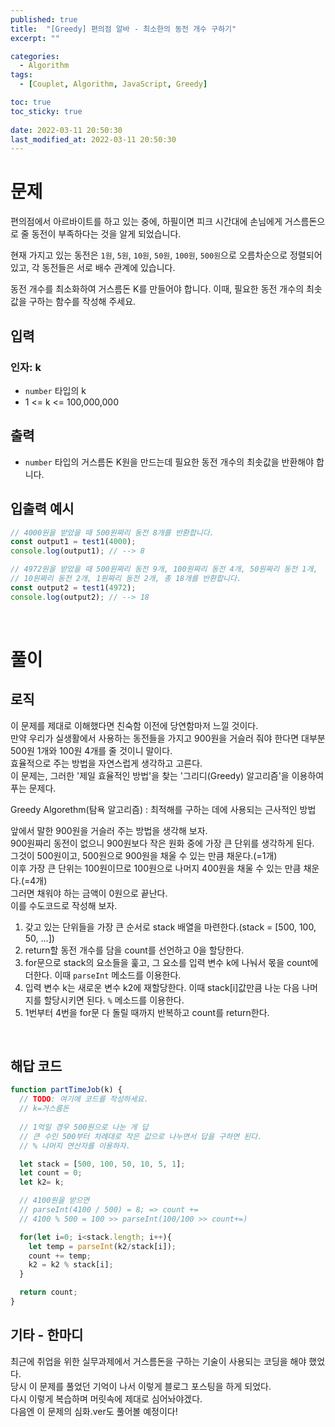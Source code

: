 ```yaml
---
published: true
title:  "[Greedy] 편의점 알바 - 최소한의 동전 개수 구하기"
excerpt: ""

categories:
  - Algorithm
tags:
  - [Couplet, Algorithm, JavaScript, Greedy]

toc: true
toc_sticky: true
 
date: 2022-03-11 20:50:30
last_modified_at: 2022-03-11 20:50:30
---
```


# 문제  
편의점에서 아르바이트를 하고 있는 중에, 하필이면 피크 시간대에 손님에게 거스름돈으로 줄 동전이 부족하다는 것을 알게 되었습니다.  

현재 가지고 있는 동전은 `1원`, `5원`, `10원`, `50원`, `100원`, `500원`으로 오름차순으로 정렬되어 있고, 각 동전들은 서로 배수 관계에 있습니다.  

동전 개수를 최소화하여 거스름돈 K를 만들어야 합니다. 이때, 필요한 동전 개수의 최솟값을 구하는 함수를 작성해 주세요.  


## 입력
### 인자: k
* `number` 타입의 k  
* 1 <= k <= 100,000,000  

## 출력  
* `number` 타입의 거스름돈 K원을 만드는데 필요한 동전 개수의 최솟값을 반환해야 합니다.  

## 입출력 예시  
```js
// 4000원을 받았을 때 500원짜리 동전 8개를 반환합니다.
const output1 = test1(4000);
console.log(output1); // --> 8

// 4972원을 받았을 때 500원짜리 동전 9개, 100원짜리 동전 4개, 50원짜리 동전 1개,
// 10원짜리 동전 2개, 1원짜리 동전 2개, 총 18개를 반환합니다.
const output2 = test1(4972);
console.log(output2); // --> 18
```
<br>

# 풀이  
## 로직  

이 문제를 제대로 이해했다면 친숙함 이전에 당연함마저 느낄 것이다.  
만약 우리가 실생활에서 사용하는 동전들을 가지고 900원을 거슬러 줘야 한다면 대부분 500원 1개와 100원 4개를 줄 것이니 말이다.  
효율적으로 주는 방법을 자연스럽게 생각하고 고른다.  
이 문제는, 그러한 '제일 효율적인 방법'을 찾는 '그리디(Greedy) 알고리즘'을 이용하여 푸는 문제다.  

Greedy Algorethm(탐욕 알고리즘) : 최적해를 구하는 데에 사용되는 근사적인 방법  

앞에서 말한 900원을 거슬러 주는 방법을 생각해 보자.  
900원짜리 동전이 없으니 900원보다 작은 원화 중에 가장 큰 단위를 생각하게 된다.  
그것이 500원이고, 500원으로 900원을 채울 수 있는 만큼 채운다.(=1개)  
이후 가장 큰 단위는 100원이므로 100원으로 나머지 400원을 채울 수 있는 만큼 채운다.(=4개)  
그러면 채워야 하는 금액이 0원으로 끝난다.  
이를 수도코드로 작성해 보자.  

1. 갖고 있는 단위들을 가장 큰 순서로 stack 배열을 마련한다.(stack = [500, 100, 50, ...])  
2. return할 동전 개수를 담을 count를 선언하고 0을 할당한다.  
3. for문으로 stack의 요소들을 훑고, 그 요소를 입력 변수 k에 나눠서 몫을 count에 더한다. 이때 `parseInt` 메소드를 이용한다.  
4. 입력 변수 k는 새로운 변수 k2에 재할당한다. 이때 stack[i]값만큼 나눈 다음 나머지를 할당시키면 된다. `%` 메소드를 이용한다.  
5. 1번부터 4번을 for문 다 돌릴 때까지 반복하고 count를 return한다.  


<br>

## 해답 코드
```js
function partTimeJob(k) {
  // TODO: 여기에 코드를 작성하세요.
  // k=거스름돈
  
  // 1억일 경우 500원으로 나눈 게 답
  // 큰 수인 500부터 차례대로 작은 값으로 나누면서 답을 구하면 된다.
  // % 나머지 연산자를 이용하자.

  let stack = [500, 100, 50, 10, 5, 1];
  let count = 0;
  let k2= k;

  // 4100원을 받으면
  // parseInt(4100 / 500) = 8; => count += 
  // 4100 % 500 = 100 >> parseInt(100/100 >> count+=)

  for(let i=0; i<stack.length; i++){
    let temp = parseInt(k2/stack[i]);
    count += temp;
    k2 = k2 % stack[i];
  }

  return count;
}
```

## 기타 - 한마디  
최근에 취업을 위한 실무과제에서 거스름돈을 구하는 기술이 사용되는 코딩을 해야 했었다.  
당시 이 문제를 풀었던 기억이 나서 이렇게 블로그 포스팅을 하게 되었다.  
다시 이렇게 복습하며 머릿속에 제대로 심어놔야겠다.  
다음엔 이 문제의 심화.ver도 풀어볼 예정이다!

<br>
<br>